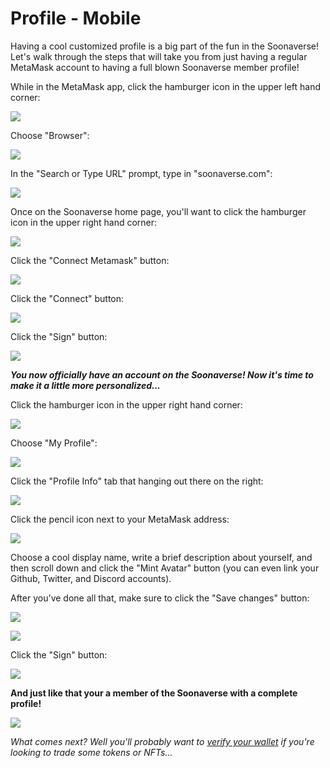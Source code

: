 # Profile - Mobile

Having a cool customized profile is a big part of the fun in the Soonaverse! Let's walk through the steps that will take you from just having a regular MetaMask account to having a full blown Soonaverse member profile!



While in the MetaMask app, click the hamburger icon in the upper left hand corner:

![](<../../.gitbook/assets/image (25) (1) (1) (1) (1) (1) (1) (1) (1).png>)

Choose "Browser":

![](<../../.gitbook/assets/image (18) (1) (1) (1).png>)

In the "Search or Type URL" prompt, type in "soonaverse.com":

![](<../../.gitbook/assets/image (28) (1) (1) (1) (1) (1) (1).png>)

Once on the Soonaverse home page, you'll want to click the hamburger icon in the upper right hand corner:

![](<../../.gitbook/assets/image (12) (1).png>)

Click the "Connect Metamask" button:

![](<../../.gitbook/assets/image (14) (1) (1).png>)

Click the "Connect" button:

![](<../../.gitbook/assets/image (9) (1) (1).png>)

Click the "Sign" button:

![](<../../.gitbook/assets/image (22) (1) (1) (1) (1) (1) (1) (1) (1).png>)



_**You now officially have an account on the Soonaverse! Now it's time to make it a little more personalized...**_



Click the hamburger icon in the upper right hand corner:

![](<../../.gitbook/assets/image (13) (1) (1) (1).png>)

Choose "My Profile":

![](<../../.gitbook/assets/image (16) (1) (1).png>)

Click the "Profile Info" tab that hanging out there on the right:

![](<../../.gitbook/assets/image (24) (1) (1) (1).png>)

Click the pencil icon next to your MetaMask address:

![](<../../.gitbook/assets/image (20) (1) (1) (1) (1) (1).png>)

Choose a cool display name, write a brief description about yourself, and then scroll down and click the "Mint Avatar" button (you can even link your Github, Twitter, and Discord accounts).

After you've done all that, make sure to click the "Save changes" button:

![](<../../.gitbook/assets/image (21) (1) (1).png>)

![](<../../.gitbook/assets/image (19) (1) (1) (1) (1) (1).png>)

Click the "Sign" button:

![](<../../.gitbook/assets/image (8) (1) (1) (1) (2).png>)



**And just like that your a member of the Soonaverse with a complete profile!**



![](<../../.gitbook/assets/image (27) (1) (1) (1) (1) (1) (1) (1).png>)





_What comes next? Well you'll probably want to_ [_verify your wallet_](../verifying-your-wallets.md) _if you're looking to trade some tokens or NFTs..._

